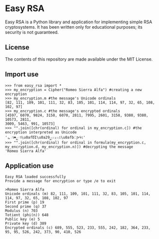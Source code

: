# Easy RSA
Easy RSA is a Python library and application for implementing simple RSA
cryptosystems. It has been written only for educational purposes; its security
is not guaranteed.
## License
The contents of this repository are made available under the MIT License.
## Import use
	>>> from easy_rsa import *
	>>> my_encryption = Cipher("Romeo Sierra Alfa") #creating a new encryption
	>>> my_encryption.m #the message's Unicode ordinals
	[82, 111, 109, 101, 111, 32, 83, 105, 101, 114, 114, 97, 32, 65, 108, 102, 97]
	>>> my_encryption.c #the message's encrypted ordinals
	[4597, 6070, 9824, 3158, 6070, 2811, 7995, 2601, 3158, 9380, 9380, 10573, 2811,
	3009, 5463, 991, 10573]
	>>> "".join([chr(ordinal) for ordinal in my_encryption.c]) #the encryption interpreted as Unicode
	'ᇵា♠ౖា\u0afbἻ\u0a29ౖ⒤⒤⥍\u0afbுᕗϟ⥍'
	>>> "".join([chr(ordinal) for ordinal in formula(my_encryption.c, my_encryption.d, my_encryption.n)]) #decrypting the message
	'Romeo Sierra Alfa'
## Application use
	Easy RSA loaded successfully
	Provide a message for encryption or type /e to exit

	>Romeo Sierra Alfa
	Unicode ordinals (m) 82, 111, 109, 101, 111, 32, 83, 105, 101, 114, 114, 97, 32, 65, 108, 102, 97
	First prime (p) 19
	Second prime (q) 37
	Modulus (n) 703
	Totient (phi(n)) 648
	Public key (e) 5
	Private key (d) 389
	Encrypted ordinals (c) 689, 555, 523, 233, 555, 242, 182, 364, 233, 95, 95, 526, 242, 373, 90, 410, 526
